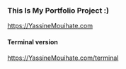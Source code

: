 ### This Is My Portfolio Project :)

https://YassineMouihate.com

#### Terminal version

https://YassineMouihate.com/terminal

